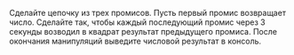 Сделайте цепочку из трех промисов. Пусть
первый промис возвращает число. Сделайте
так, чтобы каждый последующий промис
через 3 секунды возводил в квадрат
результат предыдущего промиса. После
окончания манипуляций выведите числовой
результат в консоль.
